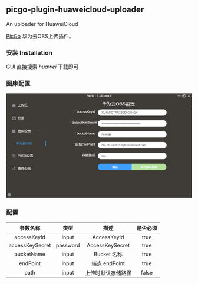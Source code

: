 ## picgo-plugin-huaweicloud-uploader

An uploader for HuaweiCloud

[PicGo](https://github.com/PicGo/PicGo-Core) 华为云OBS上传插件。

### 安装 Installation
GUI 直接搜索 _huawei_ 下载即可


### 图床配置

![picbed.png](img/picbed.png)

### 配置

|参数名称|类型|描述|是否必须|
|:--:|:--:|:--:|:--:|
|accessKeyId|input|AccessKeyId|true|
|accessKeySecret|password|AccessKeySecret|true|
|bucketName|input|Bucket 名称|true|
|endPoint|input|端点 endPoint|true|
|path|input|上传时默认存储路径|false|
